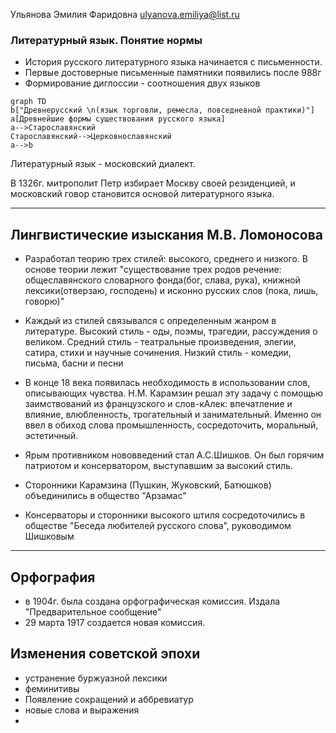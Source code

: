 Ульянова Эмилия Фаридовна
ulyanova.emiliya@list.ru

### Литературный язык. Понятие нормы

- История русского литературного языка начинается с письменности.
- Первые достоверные письменные памятники появились после 988г
- Формирование диглоссии - соотношения двух языков
```mermaid 
graph TD
b["Древнерусский \n(язык торговли, ремесла, повседневной практики)"]
a[Древнейшие формы существования русского языка]
a-->Старославянский
Старославянский-->Церковнославянский
a-->b
```


Литературный язык - московский диалект.

В 1326г. митрополит Петр избирает Москву своей резиденцией, и московский говор становится основой литературного языка. 

---
## Лингвистические изыскания М.В. Ломоносова
- Разработал теорию трех стилей: высокого, среднего и низкого. В основе теории лежит "существование трех родов речение: общеславянского словарного фонда(бог, слава, рука), книжной лексики(отверзаю, господень) и исконно русских слов (пока, лишь, говорю)"
- Каждый из стилей связывался с определенным жанром в литературе. Высокий стиль - оды, поэмы, трагедии, рассуждения о великом. Средний стиль - театральные произведения,  элегии, сатира, стихи и научные сочинения. Низкий стиль - комедии, письма, басни и песни

- В конце 18 века появилась необходимость в использовании слов, описывающих чувства. Н.М. Карамзин решал эту задачу с помощью заимствований из французского и слов-кАлек: впечатление и влияние, влюбленность, трогательный и занимательный. Именно он ввел в обиход слова промышленность, сосредоточить, моральный, эстетичный.
- Ярым противником нововведений стал А.С.Шишков. Он был горячим патриотом и консерватором, выступавшим за высокий стиль.
- Сторонники Карамзина (Пушкин, Жуковский, Батюшков) объединились в общество "Арзамас"
- Консерваторы и сторонники высокого штиля сосредоточились в обществе "Беседа любителей русского слова", руководимом Шишковым

---
## Орфография

- в 1904г. была создана орфографическая комиссия. Издала "Предварительное сообщение"
- 29 марта 1917 создается новая комиссия.

## Изменения советской эпохи
- устранение буржуазной лексики
- феминитивы
- Появление сокращений и аббревиатур
- новые слова и выражения
- 